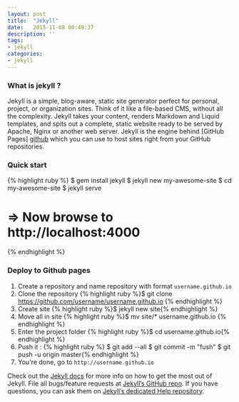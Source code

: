 ```yaml
---
layout: post
title:  "Jekyll"
date:   2015-11-08 00:49:37
description: ''
tags:
- jekyll
categories: 
- jekyll
---
```


### What is jekyll ?
Jekyll is a simple, blog-aware, static site generator perfect for personal, project, or organization sites. Think of it like a file-based CMS, without all the complexity. Jekyll takes your content, renders Markdown and Liquid templates, and spits out a complete, static website ready to be served by Apache, Nginx or another web server. Jekyll is the engine behind [GitHub Pages] [github] which you can use to host sites right from your GitHub repositories.  

### Quick start 
{% highlight ruby %}
$ gem install jekyll
$ jekyll new my-awesome-site
$ cd my-awesome-site
$ jekyll serve
# => Now browse to http://localhost:4000 
{% endhighlight %}

### Deploy to Github pages
1. Create a repository and name repository with format ` username.github.io  `
2. Clone the repository {% highlight ruby %}$ git clone https://github.com/username/username.github.io {% endhighlight %}
3. Create site {% highlight ruby %}$ jekyll new site{% endhighlight %}
4. Move all in site {% highlight ruby %}$ mv site/* username.github.io {% endhighlight %}
5. Enter the project folder {% highlight ruby %}$ cd username.github.io{% endhighlight %}
6. Push it : {% highlight ruby %}
$ git add --all
$ git commit -m "fush"
$ git push -u origin master{% endhighlight %}
7. You're done, go to `http://username.github.io`

Check out the [Jekyll docs][jekyll] for more info on how to get the most out of Jekyll. File all bugs/feature requests at [Jekyll’s GitHub repo][jekyll-gh]. If you have questions, you can ask them on [Jekyll’s dedicated Help repository][jekyll-help].

[github]: https://pages.github.com
[jekyll]:      http://jekyllrb.com
[jekyll-gh]:   https://github.com/jekyll/jekyll
[jekyll-help]: https://github.com/jekyll/jekyll-help
